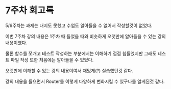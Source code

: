 # 7주차 회고록

5/6주차는 과제는 내지도 못했고 수업도 알아들을 수 없어서 작성할것이 없었다.

이번 7주차 강의 내용은 1주차 때 들었을 때와 비슷하게 오랫만에 알아들을 수 있는 강의 내용이였다.

물론 함수를 쪼개고 테스트 작성하는 부분에서는 이해하기 점점 힘들었지만 그래도 테스트 파일 작성 또한 처음에는 알아들을 수 있었다.

오랫만에 이해할 수 있는 강의 내용이여서 재밌게(?) 실습했던것 같다.

강의 내용을 들으면서 Router를 이렇게 다양하게 변화시킬 수 있구나를 알게된것 같다.&#x20;

